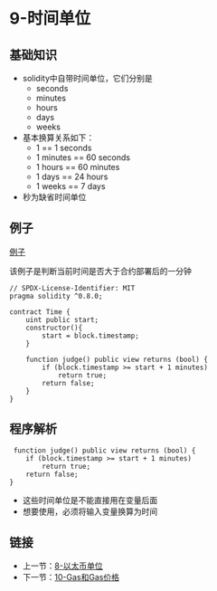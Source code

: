 # 9-时间单位

## 基础知识

* solidity中自带时间单位，它们分别是
    - seconds
    - minutes
    - hours
    - days
    - weeks
* 基本换算关系如下：
    - 1 == 1 seconds
    - 1 minutes == 60 seconds
    - 1 hours == 60 minutes
    - 1 days == 24 hours
    - 1 weeks == 7 days
* 秒为缺省时间单位

## 例子

[例子](./Time.sol)

该例子是判断当前时间是否大于合约部署后的一分钟

```solidity
// SPDX-License-Identifier: MIT
pragma solidity ^0.8.0;

contract Time {
    uint public start;
    constructor(){
        start = block.timestamp;
    }

    function judge() public view returns (bool) {
        if (block.timestamp >= start + 1 minutes)
            return true;
        return false;
    }
}
```

## 程序解析

```solidity
 function judge() public view returns (bool) {
    if (block.timestamp >= start + 1 minutes)
        return true;
    return false;
}
```

* 这些时间单位是不能直接用在变量后面
* 想要使用，必须将输入变量换算为时间

## 链接

* 上一节：[8-以太币单位](../EtherAndWei/EtherAndWei.md)
* 下一节：[10-Gas和Gas价格](../GasAndGasPrice/GasAndGasPrice.md)